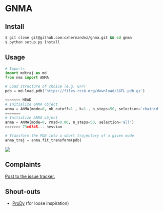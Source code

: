 GNMA
====

Install
-------

```bash
$ git clone git@github.com:cxhernandez/gnma.git && cd gnma
$ python setup.py Install
```

Usage
-----

```python
# Imports
import mdtraj as md
from nma import ANMA

# Load structure of choice (e.g. GFP)
pdb = md.load_pdb('https://files.rcsb.org/download/1GFL.pdb.gz')

<<<<<<< HEAD
# Initialize GNMA object
anma = ANMA(mode=0, nb_cutoff=1., k=1., n_steps=50, selection='chainid 0 and backbone')
=======
# Initialize ANMA object
anma = ANMA(mode=0, rmsd=0.06, n_steps=50, selection='all')
>>>>>>> 73c0345... hessian

# Transform the PDB into a short trajectory of a given mode
anma_traj = anma.fit_transform(pdb)
```

![](https://raw.githubusercontent.com/cxhernandez/gnma/master/examples/gfp.gif)

Complaints
----------

[Post to the issue tracker.](https://github.com/cxhernandez/gnma/issues)

Shout-outs
----------

+ [ProDy](https://github.com/prody/ProDy) (for loose inspiration)
